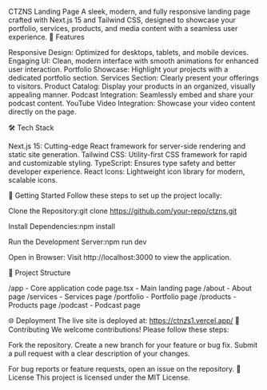 CTZNS Landing Page
A sleek, modern, and fully responsive landing page crafted with Next.js 15 and Tailwind CSS, designed to showcase your portfolio, services, products, and media content with a seamless user experience.
🌟 Features

Responsive Design: Optimized for desktops, tablets, and mobile devices.
Engaging UI: Clean, modern interface with smooth animations for enhanced user interaction.
Portfolio Showcase: Highlight your projects with a dedicated portfolio section.
Services Section: Clearly present your offerings to visitors.
Product Catalog: Display your products in an organized, visually appealing manner.
Podcast Integration: Seamlessly embed and share your podcast content.
YouTube Video Integration: Showcase your video content directly on the page.

🛠️ Tech Stack

Next.js 15: Cutting-edge React framework for server-side rendering and static site generation.
Tailwind CSS: Utility-first CSS framework for rapid and customizable styling.
TypeScript: Ensures type safety and better developer experience.
React Icons: Lightweight icon library for modern, scalable icons.

🚀 Getting Started
Follow these steps to set up the project locally:

Clone the Repository:git clone https://github.com/your-repo/ctzns.git


Install Dependencies:npm install


Run the Development Server:npm run dev


Open in Browser: Visit http://localhost:3000 to view the application.

📂 Project Structure

/app - Core application code
page.tsx - Main landing page
/about - About page
/services - Services page
/portfolio - Portfolio page
/products - Products page
/podcast - Podcast page



🌐 Deployment
The live site is deployed at: https://ctnzs1.vercel.app/
🤝 Contributing
We welcome contributions! Please follow these steps:

Fork the repository.
Create a new branch for your feature or bug fix.
Submit a pull request with a clear description of your changes.

For bug reports or feature requests, open an issue on the repository.
📜 License
This project is licensed under the MIT License.
